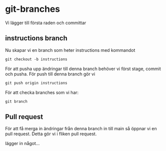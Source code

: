 # git-branches

Vi lägger till första raden och committar

## instructions branch

Nu skapar vi en branch som heter instructions med kommandot

```md
git checkout -b instructions
```

För att pusha upp ändringar  till denna branch behöver vi 
först stage, commit  och pusha. För push till denna branch
gör vi

```md
git push origin instructions
```

För att checka branches som vi har:

```md
git branch
```

## Pull request

För att få merga in ändringar från denna branch in till main så öppnar vi en pull request. Detta gör vi i fliken pull request.

lägger in något...

